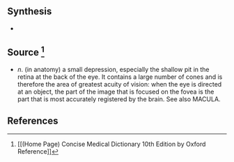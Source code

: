## Synthesis
- 
## Source [^1]
- $n$. (in anatomy) a small depression, especially the shallow pit in the retina at the back of the eye. It contains a large number of cones and is therefore the area of greatest acuity of vision: when the eye is directed at an object, the part of the image that is focused on the fovea is the part that is most accurately registered by the brain. See also MACULA.
## References

[^1]: [[(Home Page) Concise Medical Dictionary 10th Edition by Oxford Reference]]